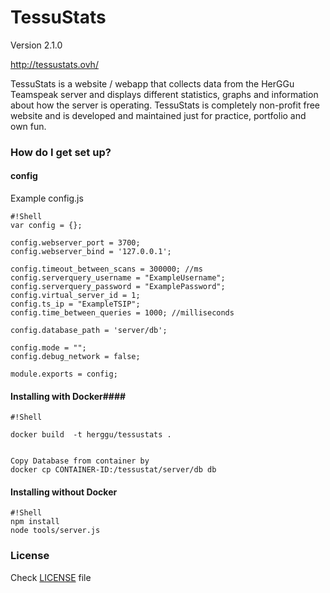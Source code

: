 # TessuStats #

Version 2.1.0

http://tessustats.ovh/

TessuStats is a website / webapp that collects data from the HerGGu Teamspeak server and displays different statistics, graphs and information about how the server is operating. TessuStats is completely non-profit free website and is developed and maintained just for practice, portfolio and own fun.

### How do I get set up? ###

#### config ####

Example config.js
```
#!Shell
var config = {};

config.webserver_port = 3700;
config.webserver_bind = '127.0.0.1';

config.timeout_between_scans = 300000; //ms
config.serverquery_username = "ExampleUsername";
config.serverquery_password = "ExamplePassword"; 
config.virtual_server_id = 1;
config.ts_ip = "ExampleTSIP";
config.time_between_queries = 1000; //milliseconds

config.database_path = 'server/db';

config.mode = "";
config.debug_network = false;

module.exports = config;

```
#### Installing with Docker####

```
#!Shell

docker build  -t herggu/tessustats . 


Copy Database from container by 
docker cp CONTAINER-ID:/tessustat/server/db db
```

#### Installing without Docker ####

```
#!Shell
npm install
node tools/server.js

```

### License ###

Check [LICENSE](https://bitbucket.org/Arap/tessustats/src/1f4447ff29808e998383f84cc9d7d9ebc73b0b33/LICENSE.txt?fileviewer=file-view-default) file